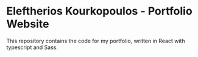 # Eleftherios Kourkopoulos - Portfolio Website

This repository contains the code for my portfolio, written in React with typescript and Sass.